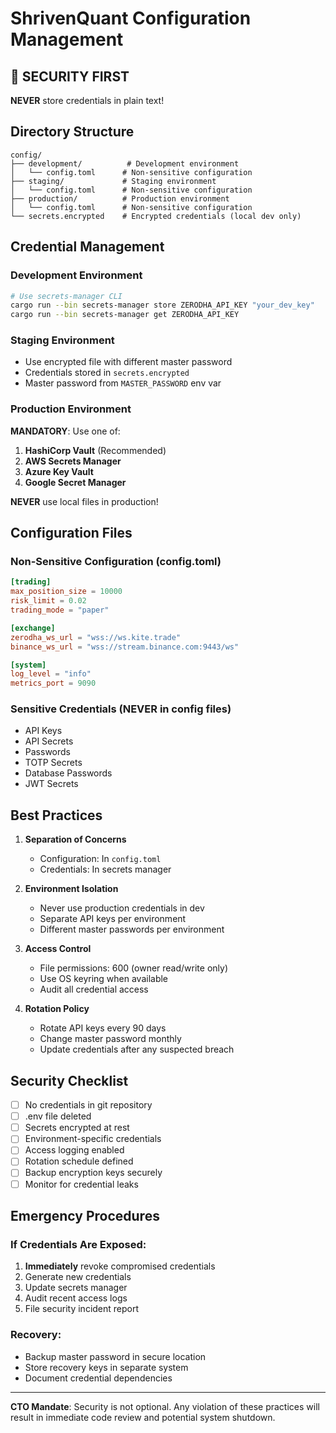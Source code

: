# ShrivenQuant Configuration Management

## 🔐 SECURITY FIRST

**NEVER** store credentials in plain text!

## Directory Structure

```
config/
├── development/          # Development environment
│   └── config.toml      # Non-sensitive configuration
├── staging/             # Staging environment
│   └── config.toml      # Non-sensitive configuration
├── production/          # Production environment
│   └── config.toml      # Non-sensitive configuration
└── secrets.encrypted    # Encrypted credentials (local dev only)
```

## Credential Management

### Development Environment
```bash
# Use secrets-manager CLI
cargo run --bin secrets-manager store ZERODHA_API_KEY "your_dev_key"
cargo run --bin secrets-manager get ZERODHA_API_KEY
```

### Staging Environment
- Use encrypted file with different master password
- Credentials stored in `secrets.encrypted`
- Master password from `MASTER_PASSWORD` env var

### Production Environment
**MANDATORY**: Use one of:
1. **HashiCorp Vault** (Recommended)
2. **AWS Secrets Manager**
3. **Azure Key Vault**
4. **Google Secret Manager**

**NEVER** use local files in production!

## Configuration Files

### Non-Sensitive Configuration (config.toml)
```toml
[trading]
max_position_size = 10000
risk_limit = 0.02
trading_mode = "paper"

[exchange]
zerodha_ws_url = "wss://ws.kite.trade"
binance_ws_url = "wss://stream.binance.com:9443/ws"

[system]
log_level = "info"
metrics_port = 9090
```

### Sensitive Credentials (NEVER in config files)
- API Keys
- API Secrets
- Passwords
- TOTP Secrets
- Database Passwords
- JWT Secrets

## Best Practices

1. **Separation of Concerns**
   - Configuration: In `config.toml`
   - Credentials: In secrets manager

2. **Environment Isolation**
   - Never use production credentials in dev
   - Separate API keys per environment
   - Different master passwords per environment

3. **Access Control**
   - File permissions: 600 (owner read/write only)
   - Use OS keyring when available
   - Audit all credential access

4. **Rotation Policy**
   - Rotate API keys every 90 days
   - Change master password monthly
   - Update credentials after any suspected breach

## Security Checklist

- [ ] No credentials in git repository
- [ ] .env file deleted
- [ ] Secrets encrypted at rest
- [ ] Environment-specific credentials
- [ ] Access logging enabled
- [ ] Rotation schedule defined
- [ ] Backup encryption keys securely
- [ ] Monitor for credential leaks

## Emergency Procedures

### If Credentials Are Exposed:
1. **Immediately** revoke compromised credentials
2. Generate new credentials
3. Update secrets manager
4. Audit recent access logs
5. File security incident report

### Recovery:
- Backup master password in secure location
- Store recovery keys in separate system
- Document credential dependencies

---

**CTO Mandate**: Security is not optional. Any violation of these practices will result in immediate code review and potential system shutdown.